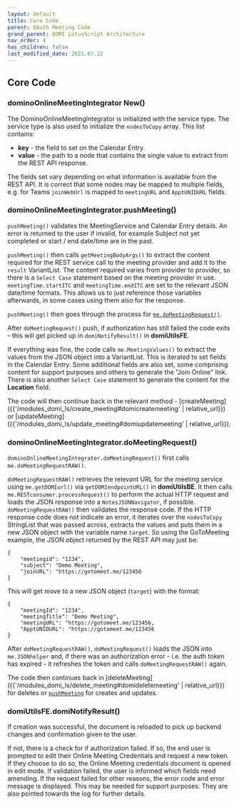 ```yaml
---
layout: default
title: Core Code
parent: OAuth Meeting Code
grand_parent: DOMI LotusScript Architecture
nav_order: 4
has_children: false
last_modified_date: 2021.07.12
---
```


## Core Code

### dominoOnlineMeetingIntegrator New()

The DominoOnlineMeetingIntegrator is initialized with the service type. The service type is also used to initialize the `nodesToCopy` array.  This list contains:

- <b>key</b> - the field to set on the Calendar Entry.
- <b>value</b> - the path to a node that contains the single value to extract from the REST API response. 

The fields set vary depending on what information is available from the REST API. It is correct that some nodes may be mapped to multiple fields, e.g. for Teams `joinWebUrl` is mapped to `meetingURL` and `ApptUNIDURL` fields.

### dominoOnlineMeetingIntegrator.pushMeeting()

`pushMeeting()` validates the MeetingService and Calendar Entry details. An error is returned to the user if invalid, for example Subject not yet completed or start / end date/time are in the past.

`pushMeeting()` then calls `getMeetingBodyArgs()` to extract the content required for the REST service call to the meeting provider and add it to the `result` VariantList. The content required varies from provider to provider, so there is a `Select Case` statement based on the meeting provider in use. `meetingTime.startITC` and `meetingTime.endITC` are set to the relevant JSON date/time formats. This allows us to just reference those variables afterwards, in some cases using them also for the response.

`pushMeeting()` then goes through the process for [`me.doMeetingRequest()`](#dominoonlinemeetingintegratordomeetingrequest).

After `doMeetingRequest()` push, if authorization has still failed the code exits - this will get picked up in `domiNotifyResult()` in **domiUtilsFE**.

If everything was fine, the code calls `me.MeetingValues()` to extract the values from the JSON object into a VariantList. This is iterated to set fields in the Calendar Entry. Some additional fields are also set, some comprising content for support purposes and others to generate the "Join Online" link. There is also another `Select Case` statement to generate the content for the **Location** field.

The code will then continue back in the relevant method - [createMeeting]({{'/modules_domi_ls/create_meeting#domicreatemeeting' | relative_url}}) or [updateMeeting]({{'/modules_domi_ls/update_meeting#domiupdatemeeting' | relative_url}}).

### dominoOnlineMeetingIntegrator.doMeetingRequest()

`dominoOnlineMeetingIntegrator.doMeetingRequest()` first calls `me.doMeetingRequestRAW()`.

`doMeetingRequestRAW()` retrieves the relevant URL for the meeting service using `me.getDOMIurl()` via `getDOMIendpointURL()` in **domiUtilsBE**. It then calls `me.RESTconsumer.processRequest()` to perform the actual HTTP request and loads the JSON response into a `NotesJSONNavigator`, if possible. `doMeetingRequestRAW()` then validates the response code. If the HTTP response code does not indicate an error, it iterates over the `nodesToCopy` StringList that was passed across, extracts the values and puts them in a new JSON object with the variable name `target`. So using the GoToMeeting example, the JSON object returned by the REST API may just be:

```
{
    "meetingid": "1234",
    "subject": "Demo Meeting",
    "joinURL": "https://gotomeet.me/123456
}
```

This will get move to a new JSON object (`target`) with the format:

```
{
    "meetingId": "1234",
    "meetingTitle": "Demo Meeting",
    "meetingURL": "https://gotomeet.me/123456,
    "ApptUNIDURL": "https://gotomeet.me/123456
}
```

After `doMeetingRequestRAW()`, `doMeetingRequest()` loads the JSON into `me.JSONhelper` and, if there was an authorization error - i.e. the auth token has expired - it refreshes the token and calls `doMeetingRequestRAW()` again.

The code then continues back in [deleteMeeting]({{'/modules_domi_ls/delete_meeting#domideletemeeting' | relative_url}}) for deletes or [`pushMeeting`](#dominoonlinemeetingintegratorpushmeeting) for creates and updates.

### domiUtilsFE.domiNotifyResult()

If creation was successful, the document is reloaded to pick up backend changes and confirmation given to the user.

If not, there is a check for if authorization failed. If so, the end user is prompted to edit their Online Meeting Credentials and request a new token. If they choose to do so, the Online Meeting credentials document is opened in edit mode. If validation failed, the user is informed which fields need amending. If the request failed for other reasons, the error code and error message is displayed. This may be needed for support purposes. They are also pointed towards the log for further details.
